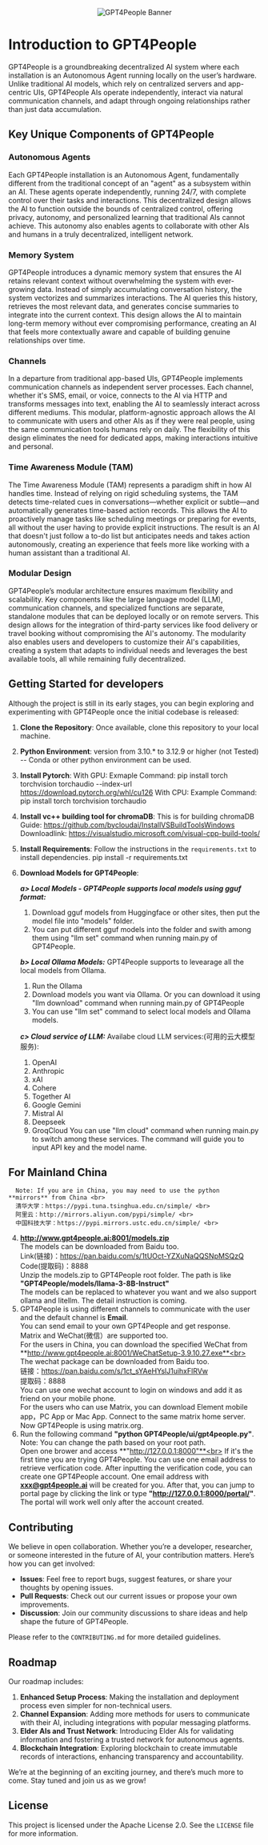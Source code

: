 <p align="center">
  <img src="GPT4People_Banner.jpg" alt="GPT4People Banner">
</p>

# Introduction to GPT4People
GPT4People is a groundbreaking decentralized AI system where each installation is an Autonomous Agent running locally on the user’s hardware. Unlike traditional AI models, which rely on centralized servers and app-centric UIs, GPT4People AIs operate independently, interact via natural communication channels, and adapt through ongoing relationships rather than just data accumulation.

## Key Unique Components of GPT4People
### Autonomous Agents
Each GPT4People installation is an Autonomous Agent, fundamentally different from the traditional concept of an "agent" as a subsystem within an AI. These agents operate independently, running 24/7, with complete control over their tasks and interactions. This decentralized design allows the AI to function outside the bounds of centralized control, offering privacy, autonomy, and personalized learning that traditional AIs cannot achieve. This autonomy also enables agents to collaborate with other AIs and humans in a truly decentralized, intelligent network.

### Memory System
GPT4People introduces a dynamic memory system that ensures the AI retains relevant context without overwhelming the system with ever-growing data. Instead of simply accumulating conversation history, the system vectorizes and summarizes interactions. The AI queries this history, retrieves the most relevant data, and generates concise summaries to integrate into the current context. This design allows the AI to maintain long-term memory without ever compromising performance, creating an AI that feels more contextually aware and capable of building genuine relationships over time.

### Channels
In a departure from traditional app-based UIs, GPT4People implements communication channels as independent server processes. Each channel, whether it's SMS, email, or voice, connects to the AI via HTTP and transforms messages into text, enabling the AI to seamlessly interact across different mediums. This modular, platform-agnostic approach allows the AI to communicate with users and other AIs as if they were real people, using the same communication tools humans rely on daily. The flexibility of this design eliminates the need for dedicated apps, making interactions intuitive and personal.

### Time Awareness Module (TAM)
The Time Awareness Module (TAM) represents a paradigm shift in how AI handles time. Instead of relying on rigid scheduling systems, the TAM detects time-related cues in conversations—whether explicit or subtle—and automatically generates time-based action records. This allows the AI to proactively manage tasks like scheduling meetings or preparing for events, all without the user having to provide explicit instructions. The result is an AI that doesn't just follow a to-do list but anticipates needs and takes action autonomously, creating an experience that feels more like working with a human assistant than a traditional AI.

### Modular Design
GPT4People’s modular architecture ensures maximum flexibility and scalability. Key components like the large language model (LLM), communication channels, and specialized functions are separate, standalone modules that can be deployed locally or on remote servers. This design allows for the integration of third-party services like food delivery or travel booking without compromising the AI's autonomy. The modularity also enables users and developers to customize their AI's capabilities, creating a system that adapts to individual needs and leverages the best available tools, all while remaining fully decentralized.

## Getting Started for developers
Although the project is still in its early stages, you can begin exploring and experimenting with GPT4People once the initial codebase is released:

1. **Clone the Repository**: Once available, clone this repository to your local machine.
2. **Python Environment**: version from 3.10.* to 3.12.9 or higher (not Tested) -- Conda or other python environment can be used. 
3. **Install Pytorch**:
   With GPU: Exmaple Command: pip install torch torchvision torchaudio --index-url https://download.pytorch.org/whl/cu126
   With CPU: Example Command: pip install torch torchvision torchaudio
4. **Install vc++ building tool for chromaDB**: This is for building chromaDB
   Guide: https://github.com/bycloudai/InstallVSBuildToolsWindows
   Downloadlink: https://visualstudio.microsoft.com/visual-cpp-build-tools/
5. **Install Requirements**: Follow the instructions in the `requirements.txt` to install dependencies.
   pip install -r requirements.txt
6. **Download Models for GPT4People**:
   
   ***a> Local Models - GPT4People supports local models using gguf format:***
     1. Download gguf models from Huggingface or other sites, then put the model file into "models" folder.
     2. You can put different gguf models into the folder and swith among them using "llm set" command when running main.py of  GPT4People.

   ***b> Local Ollama Models:***
   GPT4People supports to levearage all the local models from Ollama.
     1. Run the Ollama
     2. Download models you want via Ollama. Or you can download it using "llm download" command when running main.py of GPT4People
     3. You can use "llm set" command to select local models and Ollama models.

   ***c> Cloud service of LLM:***
     Availabe cloud LLM services:(可用的云大模型服务):
     1. OpenAI
     2. Anthropic
     3. xAI
     4. Cohere
     5. Together AI
     6. Google Gemini
     7. Mistral AI
     8. Deepseek
     9. GroqCloud
  You can use "llm cloud" command when running main.py to switch among these services. The command will guide you to input API key and the model name. 

   
## For Mainland China
      Note: If you are in China, you may need to use the python **mirrors** from China <br>
      清华大学：https://pypi.tuna.tsinghua.edu.cn/simple/ <br>
      阿里云：http://mirrors.aliyun.com/pypi/simple/ <br>
      中国科技大学：https://pypi.mirrors.ustc.edu.cn/simple/ <br>


   4. **http://www.gpt4people.ai:8001/models.zip** <br>
      The models can be downloaded from Baidu too.<br>
      Link(链接)：https://pan.baidu.com/s/1tUOct-YZXuNaQQSNpMSQzQ <br>
      Code(提取码)：8888 <br>
      Unzip the models.zip to GPT4People root folder. The path is like **"GPT4People/models/llama-3-8B-Instruct"** <br>
      The models can be replaced to whatever you want and we also support ollama and litellm. The detail instruction is coming.
   5. GPT4People is using different channels to communicate with the user and the default channel is **Email**. <br>
      You can send email to your own GPT4People and get response.<br>
      Matrix and WeChat(微信）are supported too.<br>
      For the users in China, you can download the specified WeChat from<br>
      **http://www.gpt4people.ai:8001/WeChatSetup-3.9.10.27.exe**<br>
      The wechat package can be downloaded from Baidu too.<br>
      链接：https://pan.baidu.com/s/1ct_sYAeHYslJ1uihxFlRVw <br>
      提取码：8888 <br>
      You can use one wechat account to login on windows and add it as friend on your mobile phone.<br>
      For the users who can use Matrix, you can download Element mobile app，PC App or Mac App. Connect to the same matrix home server. Now GPT4People is using matrix.org.<br>
   7. Run the following command **"python GPT4People/ui/gpt4people.py"**. Note: You can change the path based on your root path.<br>
      Open one brower and access **"http://127.0.0.1:8000"**<br>
      If it's the first time you are trying GPT4People. You can use one email address to retrieve verfication code. After inputting the verification code, you can create one GPT4People account.
      One email address with **xxx@gpt4people.ai** will be created for you.
      After that, you can jump to portal page by clicking the link or type **"http://127.0.0.1:8000/portal/"**. <br>
      The portal will work well only after the account created. 

## Contributing
We believe in open collaboration. Whether you’re a developer, researcher, or someone interested in the future of AI, your contribution matters. Here’s how you can get involved:

- **Issues**: Feel free to report bugs, suggest features, or share your thoughts by opening issues.
- **Pull Requests**: Check out our current issues or propose your own improvements.
- **Discussion**: Join our community discussions to share ideas and help shape the future of GPT4People.

Please refer to the `CONTRIBUTING.md` for more detailed guidelines.

## Roadmap
Our roadmap includes:

1. **Enhanced Setup Process**: Making the installation and deployment process even simpler for non-technical users.
2. **Channel Expansion**: Adding more methods for users to communicate with their AI, including integrations with popular messaging platforms.
3. **Elder AIs and Trust Network**: Introducing Elder AIs for validating information and fostering a trusted network for autonomous agents.
4. **Blockchain Integration**: Exploring blockchain to create immutable records of interactions, enhancing transparency and accountability.

We’re at the beginning of an exciting journey, and there’s much more to come. Stay tuned and join us as we grow!

## License
This project is licensed under the Apache License 2.0. See the `LICENSE` file for more information.
